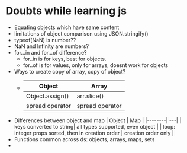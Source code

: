 # Doubts while learning js

- Equating objects which have same content
- limitations of object comparison using JSON.stringify()
- typeof(NaN) is number??
- NaN and Infinity are numbers?
- for...in and for...of difference?
  - for..in is for keys, best for objects.
  - for..of is for values, only for arrays, doesnt work for objects
- Ways to create copy of array, copy of object?
  - | Object | Array |
    | ------ | ----- |
    | Object.assign() | arr.slice() |
    | spread operator | spread operator |
- Differences between object and map
  | Object | Map |
  |--------| ---|
  | keys converted to string| all types supported, even object |
  | loop: integer props sorted, then in creation order | creation order only |
- Functions common across ds: objects, arrays, maps, sets
- 

